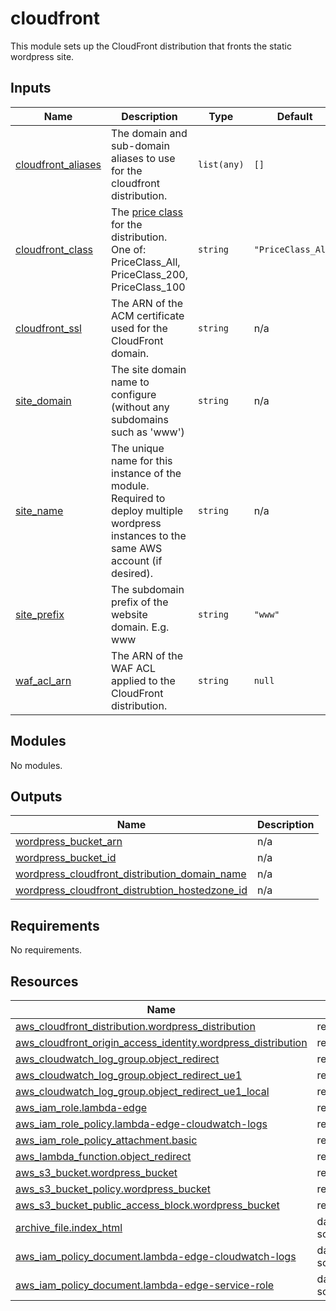 <!-- BEGIN_TF_DOCS -->
# cloudfront

This module sets up the CloudFront distribution that fronts the static wordpress site.

## Inputs

| Name | Description | Type | Default | Required |
|------|-------------|------|---------|:--------:|
| <a name="input_cloudfront_aliases"></a> [cloudfront\_aliases](#input\_cloudfront\_aliases) | The domain and sub-domain aliases to use for the cloudfront distribution. | `list(any)` | `[]` | no |
| <a name="input_cloudfront_class"></a> [cloudfront\_class](#input\_cloudfront\_class) | The [price class](https://aws.amazon.com/cloudfront/pricing/) for the distribution. One of: PriceClass\_All, PriceClass\_200, PriceClass\_100 | `string` | `"PriceClass_All"` | no |
| <a name="input_cloudfront_ssl"></a> [cloudfront\_ssl](#input\_cloudfront\_ssl) | The ARN of the ACM certificate used for the CloudFront domain. | `string` | n/a | yes |
| <a name="input_site_domain"></a> [site\_domain](#input\_site\_domain) | The site domain name to configure (without any subdomains such as 'www') | `string` | n/a | yes |
| <a name="input_site_name"></a> [site\_name](#input\_site\_name) | The unique name for this instance of the module. Required to deploy multiple wordpress instances to the same AWS account (if desired). | `string` | n/a | yes |
| <a name="input_site_prefix"></a> [site\_prefix](#input\_site\_prefix) | The subdomain prefix of the website domain. E.g. www | `string` | `"www"` | no |
| <a name="input_waf_acl_arn"></a> [waf\_acl\_arn](#input\_waf\_acl\_arn) | The ARN of the WAF ACL applied to the CloudFront distribution. | `string` | `null` | no |
## Modules

No modules.
## Outputs

| Name | Description |
|------|-------------|
| <a name="output_wordpress_bucket_arn"></a> [wordpress\_bucket\_arn](#output\_wordpress\_bucket\_arn) | n/a |
| <a name="output_wordpress_bucket_id"></a> [wordpress\_bucket\_id](#output\_wordpress\_bucket\_id) | n/a |
| <a name="output_wordpress_cloudfront_distribution_domain_name"></a> [wordpress\_cloudfront\_distribution\_domain\_name](#output\_wordpress\_cloudfront\_distribution\_domain\_name) | n/a |
| <a name="output_wordpress_cloudfront_distrubtion_hostedzone_id"></a> [wordpress\_cloudfront\_distrubtion\_hostedzone\_id](#output\_wordpress\_cloudfront\_distrubtion\_hostedzone\_id) | n/a |
## Requirements

No requirements.
## Resources

| Name | Type |
|------|------|
| [aws_cloudfront_distribution.wordpress_distribution](https://registry.terraform.io/providers/hashicorp/aws/latest/docs/resources/cloudfront_distribution) | resource |
| [aws_cloudfront_origin_access_identity.wordpress_distribution](https://registry.terraform.io/providers/hashicorp/aws/latest/docs/resources/cloudfront_origin_access_identity) | resource |
| [aws_cloudwatch_log_group.object_redirect](https://registry.terraform.io/providers/hashicorp/aws/latest/docs/resources/cloudwatch_log_group) | resource |
| [aws_cloudwatch_log_group.object_redirect_ue1](https://registry.terraform.io/providers/hashicorp/aws/latest/docs/resources/cloudwatch_log_group) | resource |
| [aws_cloudwatch_log_group.object_redirect_ue1_local](https://registry.terraform.io/providers/hashicorp/aws/latest/docs/resources/cloudwatch_log_group) | resource |
| [aws_iam_role.lambda-edge](https://registry.terraform.io/providers/hashicorp/aws/latest/docs/resources/iam_role) | resource |
| [aws_iam_role_policy.lambda-edge-cloudwatch-logs](https://registry.terraform.io/providers/hashicorp/aws/latest/docs/resources/iam_role_policy) | resource |
| [aws_iam_role_policy_attachment.basic](https://registry.terraform.io/providers/hashicorp/aws/latest/docs/resources/iam_role_policy_attachment) | resource |
| [aws_lambda_function.object_redirect](https://registry.terraform.io/providers/hashicorp/aws/latest/docs/resources/lambda_function) | resource |
| [aws_s3_bucket.wordpress_bucket](https://registry.terraform.io/providers/hashicorp/aws/latest/docs/resources/s3_bucket) | resource |
| [aws_s3_bucket_policy.wordpress_bucket](https://registry.terraform.io/providers/hashicorp/aws/latest/docs/resources/s3_bucket_policy) | resource |
| [aws_s3_bucket_public_access_block.wordpress_bucket](https://registry.terraform.io/providers/hashicorp/aws/latest/docs/resources/s3_bucket_public_access_block) | resource |
| [archive_file.index_html](https://registry.terraform.io/providers/hashicorp/archive/latest/docs/data-sources/file) | data source |
| [aws_iam_policy_document.lambda-edge-cloudwatch-logs](https://registry.terraform.io/providers/hashicorp/aws/latest/docs/data-sources/iam_policy_document) | data source |
| [aws_iam_policy_document.lambda-edge-service-role](https://registry.terraform.io/providers/hashicorp/aws/latest/docs/data-sources/iam_policy_document) | data source |
<!-- END_TF_DOCS -->
